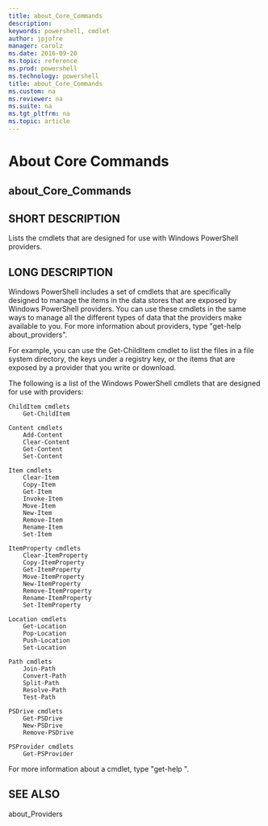 ```yaml
---
title: about_Core_Commands
description: 
keywords: powershell, cmdlet
author: jpjofre
manager: carolz
ms.date: 2016-09-20
ms.topic: reference
ms.prod: powershell
ms.technology: powershell
title: about_Core_Commands
ms.custom: na
ms.reviewer: na
ms.suite: na
ms.tgt_pltfrm: na
ms.topic: article
---
```

# About Core Commands
## about_Core_Commands


## SHORT DESCRIPTION
Lists the cmdlets that are designed for use with Windows PowerShell providers.


## LONG DESCRIPTION
Windows PowerShell includes a set of cmdlets that are specifically designed to manage the items in the data stores that are exposed by Windows PowerShell providers. You can use these cmdlets in the same ways to manage all the different types of data that the providers make available to you. For more information about providers, type "get-help about_providers".

For example, you can use the Get-ChildItem cmdlet to list the files in a file system directory, the keys under a registry key, or the items that are exposed by a provider that you write or download.

The following is a list of the Windows PowerShell cmdlets that are designed for use with providers:


```
ChildItem cmdlets  
    Get-ChildItem  
  
Content cmdlets  
    Add-Content  
    Clear-Content  
    Get-Content  
    Set-Content  
  
Item cmdlets  
    Clear-Item  
    Copy-Item  
    Get-Item  
    Invoke-Item  
    Move-Item  
    New-Item  
    Remove-Item  
    Rename-Item  
    Set-Item  
  
ItemProperty cmdlets  
    Clear-ItemProperty  
    Copy-ItemProperty  
    Get-ItemProperty  
    Move-ItemProperty  
    New-ItemProperty  
    Remove-ItemProperty  
    Rename-ItemProperty  
    Set-ItemProperty  
  
Location cmdlets  
    Get-Location  
    Pop-Location  
    Push-Location  
    Set-Location  
  
Path cmdlets  
    Join-Path  
    Convert-Path  
    Split-Path  
    Resolve-Path  
    Test-Path  
  
PSDrive cmdlets  
    Get-PSDrive  
    New-PSDrive  
    Remove-PSDrive  
  
PSProvider cmdlets  
    Get-PSProvider
```


For more information about a cmdlet, type "get-help <cmdlet-name>".


## SEE ALSO
about_Providers

